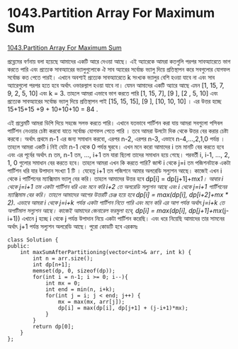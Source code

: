 # 1043.Partition Array For Maximum Sum

[1043.Partition Array For Maximum Sum](https://leetcode.com/problems/partition-array-for-maximum-sum/description/)

প্রব্লেমের বর্ণনায় বলা হয়েছে আমাদের একটি আরে দেওয়া আছে। এই অ্যারেকে আমরা কতগুলি পরপর সাবঅ্যারেতে ভাগ করতে পারি এবং প্রত্যেক সাবঅ্যারের ভ্যালুগুলোকে ঐ সাব অ্যারের সর্বোচ্চ ভ্যালু দিয়ে প্রতিস্থাপন করে সবগুলোর যোগফল সর্বোচ্চ কত পেতে পারই। এখানে অবশ্যই প্রত্যেক সাবঅ্যারেতে k সংখ্যক ভ্যালুর বেশি হওয়া যাবে না এবং সাব অ্যারেগুলো পরপর হতে হবে অর্থাৎ ওভারল্যাপ হওয়া যাবে না। যেমন আমাদের একটি অ্যারে আছে এমন [1, 15, 7, 9, 2, 5, 10] এবং k = 3. তাহলে আমরা এভাবে ভাগ করতে পারি [1, 15, 7], [9 ], [2 , 5, 10] এবং প্রত্যেক সাবঅ্যারের সর্বোচ্চ ভ্যালু দিয়ে প্রতিস্থাপন পাই [15, 15, 15], [9 ], [10, 10, 10] । এর উত্তর হচ্ছে 15+15+15 +9 + 10+10+10 = 84 .

এই প্রব্লেমটি আমরা ডিপি দিয়ে সহজে সলভ করতে পারি।
এখানে যতভাবে পার্টিশন করা যায় আমরা সবগুলো পসিবল পার্টিশন নেওয়ার চেষ্টা করবো যাতে সর্বোচ্চ যোগফল পেতে পারি । তবে আমরা উলটো দিক থেকে উত্তর বের করার চেষ্টা করবো। অর্থাৎ প্রথমে n-1 এর জন্য সমাধান করবো, এরপর n-2, এরপর n-3, এভাবে n-4,...,2,1,0 পর্যন্ত । 
তাহলে আমরা একটি i নিই যেটা n-1 থেকে 0 পর্যন্ত ঘুরবে। 
এখন মনে করো আমাদের i তম মানটি বের করতে হবে এবং এর পূর্বের অর্থাৎ n তম, n-1 তম, ..., i+1 তম যারা ছিলো তাদের সমাধান হয়ে গেছে। পরবর্তী i, i-1, ..., 2, 1, 0 গুলোর সমাধান বের করতে হবে। তাহলে আমরা এখন কি করতে পারি? 
জাস্ট i থেকে j=i তম পজিশনটাকে একটা পার্টিশন ধরি যার উপাদান সংখ্যা 1 টি । যেহেতু i+1 তম পজিশনে আমার অলরেডি সল্যুশন আছে। কাজেই এখন i থেকে i পার্টিশনের ম্যাক্সিমাম ভ্যালু বের করি। তাহলে আমাদের উত্তর হবে dp[i] = dp[j+1]+mx*1। আবার i থেকে j=i+1 তম একটা পার্টিশন ধরি এবং মনে করি i+2 তে অলরেডি সল্যুশন আছে এবং i থেকে j=i+1 পার্টিশনের ম্যাক্সিমাম বের করি। তাহলে আমাদের আগের উত্তরটি চেঞ্জ হয়ে হবে dp[i] = max(dp[i], dp[i+2]+mx * 2). এভাবে আমরা i থেকে j=i+k পর্যন্ত একটা পার্টিশন নিতে পারি এবং মনে করি এর আগ পর্যন্ত অর্থাৎ j=i+k তে অপটিমাল সল্যুশন আছে। কাজেই আমাদের জেনারেল ফরমুলা হবে,
dp[i] = max(dp[i], dp[j+1]+mx*(j-i+1))
এখানে j হচ্ছে i থেকে j পর্যন্ত উপাদান নিয়ে একটা পার্টিশন করেছি। এবং ধরে নিয়েছি আমাদের তার সামনের অর্থাৎ j+1 পর্যন্ত সল্যুশন অলরেডি আছে। 
পুরো কোডটি হবে এরকমঃ
```
class Solution {
public:
    int maxSumAfterPartitioning(vector<int>& arr, int k) {
        int n = arr.size();
        int dp[n+1];
        memset(dp, 0, sizeof(dp));
        for(int i = n-1; i >= 0; i--){
            int mx = 0;
            int end = min(n, i+k);
            for(int j = i; j < end; j++) {
                mx = max(mx, arr[j]);
                dp[i] = max(dp[i], dp[j+1] + (j-i+1)*mx);
            }
        }
        return dp[0];
    }
};
```